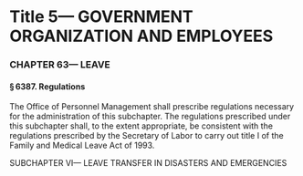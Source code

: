 
# Title 5— GOVERNMENT ORGANIZATION AND EMPLOYEES
### CHAPTER 63— LEAVE
#### § 6387. Regulations

The Office of Personnel Management shall prescribe regulations necessary for the administration of this subchapter. The regulations prescribed under this subchapter shall, to the extent appropriate, be consistent with the regulations prescribed by the Secretary of Labor to carry out title I of the Family and Medical Leave Act of 1993.

SUBCHAPTER VI— LEAVE TRANSFER IN DISASTERS AND EMERGENCIES
